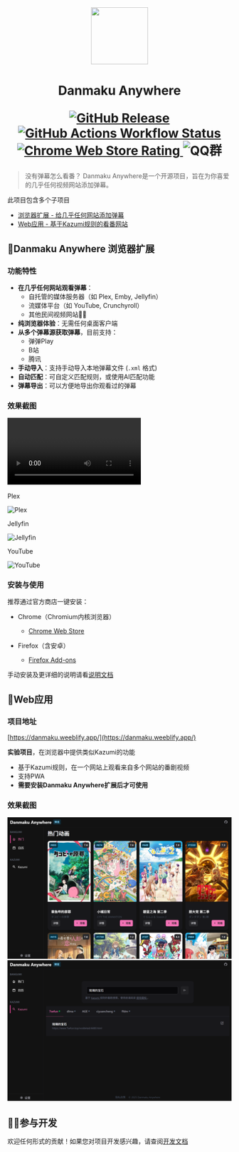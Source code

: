 <div align="center">
  <img width="128" height="128" src="./assets/logo.png">
  <h1>
    Danmaku Anywhere
    <p align="center">
      <a href="https://github.com/Mr-Quin/danmaku-anywhere/releases">
        <img alt="GitHub Release" src="https://img.shields.io/github/v/release/Mr-Quin/danmaku-anywhere?style=flat-square&logo=github">
      </a>
      <a href="https://github.com/Mr-Quin/danmaku-anywhere/actions">
        <img alt="GitHub Actions Workflow Status" src="https://img.shields.io/github/actions/workflow/status/Mr-Quin/danmaku-anywhere/release.yml?style=flat-square&logo=github">
      </a>
      <a href="https://chromewebstore.google.com/detail/danmaku-anywhere/jnflbkkmffognjjhibkjnomjedogmdpo?hl=zh">
        <img alt="Chrome Web Store Rating" src="https://img.shields.io/chrome-web-store/rating/jnflbkkmffognjjhibkjnomjedogmdpo?style=flat-square&logo=googlechrome&logoColor=yellow">
      </a>
      <img alt="QQ群" src="https://img.shields.io/badge/QQ%E7%BE%A4-531237584-blue?logo=qq&style=flat-square">
    </p>
  </h1>
</div>


> 没有弹幕怎么看番？
> Danmaku Anywhere是一个开源项目，旨在为你喜爱的几乎任何视频网站添加弹幕。

此项目包含多个子项目

- [浏览器扩展 - 给几乎任何网站添加弹幕](#danmaku-anywhere-浏览器扩展)
- [Web应用 - 基于Kazumi规则的看番网站](#web应用)

## 🚀Danmaku Anywhere 浏览器扩展

### 功能特性

- **在几乎任何网站观看弹幕**：
    - 自托管的媒体服务器（如 Plex, Emby, Jellyfin）
    - 流媒体平台（如 YouTube, Crunchyroll）
    - 其他民间视频网站🏴‍☠️
- **纯浏览器体验**：无需任何桌面客户端
- **从多个弹幕源获取弹幕**，目前支持：
    - 弹弹Play
    - B站
    - 腾讯
- **手动导入**：支持手动导入本地弹幕文件 (`.xml` 格式)
- **自动匹配**：可自定义匹配规则，或使用AI匹配功能
- **弹幕导出**：可以方便地导出你观看过的弹幕

### 效果截图

<video src="https://github.com/user-attachments/assets/81703fe1-d04f-42cb-b9ed-35213c75f2e0"></video>

Plex

![Plex](./assets/screenshot_plex.png)

Jellyfin

![Jellyfin](./assets/screenshot_jellyfin.png)

YouTube

![YouTube](./assets/screenshot_youtube.png)

### 安装与使用

推荐通过官方商店一键安装：

- Chrome（Chromium内核浏览器）
    - [Chrome Web Store](https://chromewebstore.google.com/detail/danmaku-anywhere/jnflbkkmffognjjhibkjnomjedogmdpo?hl=zh)

- Firefox（含安卓）
    - [Firefox Add-ons](https://addons.mozilla.org/zh-CN/firefox/addon/danmaku-anywhere/)

手动安装及更详细的说明请看[说明文档](https://docs.danmaku.weeblify.app/getting-started/)

## 🧩Web应用

### 项目地址

[https://danmaku.weeblify.app/](https://danmaku.weeblify.app/)

**实验项目**，在浏览器中提供类似Kazumi的功能

- 基于Kazumi规则，在一个网站上观看来自多个网站的番剧视频
- 支持PWA
- **需要安装Danmaku Anywhere扩展后才可使用**

### 效果截图

![热门动画](assets/screenshot_webapp_trending.png)
![搜索](assets/screenshot_webapp_kazumi.png)

## 🧑‍💻参与开发

欢迎任何形式的贡献！如果您对项目开发感兴趣，请查阅[开发文档](https://docs.danmaku.weeblify.app/development/structure/)
